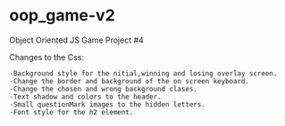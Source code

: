 # oop_game-v2
 Object Oriented JS Game Project #4

 Changes to the Css:

    -Background style for the nitial,winning and losing overlay screen.
    -Change the border and background of the on screen keyboard.
    -Change the chosen and wrong background clases.
    -Text shadow and colors to the header.
    -Small questionMark images to the hidden letters.
    -Font style for the h2 element.

